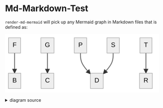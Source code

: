 # Md-Markdown-Test

`render-md-mermaid` will pick up any Mermaid graph in Markdown files that is defined as:

![rendered image description](relative/path/test/test1_rendered_image.png)
<details>
  <summary>diagram source</summary>
  This details block is collapsed by default when viewed in GitHub.
  This hides the mermaid graph definition, while the rendered image
  linked above is shown.
  The details tag has to follow the image tag. (newlines allowed)

  ```mermaid
graph TD;
    F-->B;
    G-->C;
    P-->D;
    S-->D;
    T-->R;
```    

</details>
